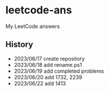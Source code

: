 # leetcode-ans

My LeetCode answers

## History

- 2023/06/17 create repository
- 2023/06/18 add rename.ps1
- 2023/06/19 add completed problems
- 2023/06/20 add 1732, 2239
- 2023/06/22 add 1413
